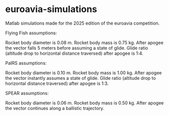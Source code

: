 # euroavia-simulations
Matlab simulations made for the 2025 edition of the euroavia competition.


Flying Fish assumptions:

Rocket body diameter is 0.08 m.
Rocket body mass is 0.75 kg.
After apogee the vector falls 5 meters before assuming a state of glide.
Glide ratio (altitude drop to horizontal distance traversed) after apogee is 1:4.


PaIRS assumptions:

Rocket body diameter is 0.10 m.
Rocket body mass is 1.00 kg.
After apogee the vector instantly assumes a state of glide.
Glide ratio (altitude drop to horizontal distance traversed) after apogee is 1:3.


SPEAR assumptions:

Rocket body diameter is 0.06 m.
Rocket body mass is 0.50 kg.
After apogee the vector continues along a ballistic trajectory.
